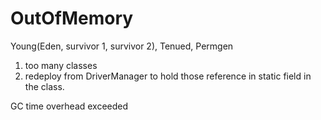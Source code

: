 # OutOfMemory

Young(Eden, survivor 1, survivor 2),  Tenued, Permgen
1. too many classes
2. redeploy from DriverManager to hold those reference in static field in the class.



GC time overhead exceeded
